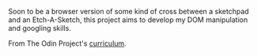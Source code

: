 Soon to be a browser version of some kind of cross between a sketchpad and an Etch-A-Sketch, this project aims to develop my DOM manipulation and googling skills.

From The Odin Project's <a href="https://www.theodinproject.com/lessons/etch-a-sketch-project">curriculum</a>.